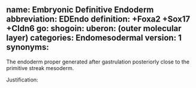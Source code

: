 name: Embryonic Definitive Endoderm
abbreviation: EDEndo
definition: +Foxa2 +Sox17 +Cldn6
go:
shogoin: 
uberon: (outer molecular layer)
categories: Endomesodermal
version: 1
synonyms:
---

The endoderm proper generated after gastrulation posteriorly close to the primitive streak mesoderm.

Justification:


